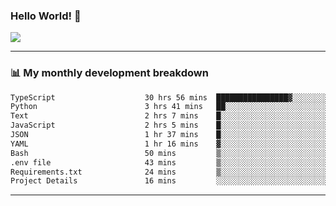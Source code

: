 ### Hello World! 👋

<a>
  <img align="center" src="https://github-readme-stats.vercel.app/api?username=megatunger&count_private=true&include_all_commits=true&bg_color=30,56CCF2,2F80ED&title_color=fff&text_color=fff" />
</a>

------
### 📊 My monthly development breakdown

<!--START_SECTION:waka-->

```txt
TypeScript                    30 hrs 56 mins  ████████████████▓░░░░░░░░   66.82 %
Python                        3 hrs 41 mins   ██░░░░░░░░░░░░░░░░░░░░░░░   07.98 %
Text                          2 hrs 7 mins    █░░░░░░░░░░░░░░░░░░░░░░░░   04.60 %
JavaScript                    2 hrs 5 mins    █░░░░░░░░░░░░░░░░░░░░░░░░   04.53 %
JSON                          1 hr 37 mins    █░░░░░░░░░░░░░░░░░░░░░░░░   03.50 %
YAML                          1 hr 16 mins    ▓░░░░░░░░░░░░░░░░░░░░░░░░   02.77 %
Bash                          50 mins         ▒░░░░░░░░░░░░░░░░░░░░░░░░   01.81 %
.env file                     43 mins         ▒░░░░░░░░░░░░░░░░░░░░░░░░   01.55 %
Requirements.txt              24 mins         ▒░░░░░░░░░░░░░░░░░░░░░░░░   00.87 %
Project Details               16 mins         ░░░░░░░░░░░░░░░░░░░░░░░░░   00.61 %
```

<!--END_SECTION:waka-->

------
